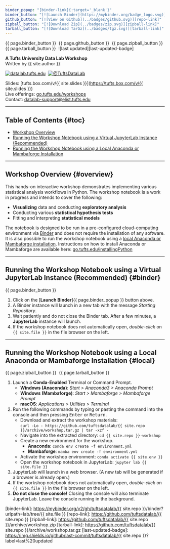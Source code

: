```yaml
---
binder_popup: "[binder-link]{:target='_blank'}"
binder_button: "[![Launch Binder](https://mybinder.org/badge_logo.svg)][binder-link]{:target='_blank'}"
github_button: "[![View on Github](../badges/github.svg)][repo-link]"
zipball_button: "[![Download Zip](../badges/zip.svg)][zipball-link]"
tarball_button: "[![Download TarGz](../badges/tgz.svg)][tarball-link]"
---
```


{{ page.binder_button }}&nbsp;
{{ page.github_button }}&nbsp;
{{ page.zipball_button }}&nbsp;
{{ page.tarball_button }}&nbsp;
![last updated][last-updated-badge]

**A Tufts University Data Lab Workshop**\
Written by {{ site.author }}

[![datalab.tufts.edu](../badges/datalab.svg)](https://sites.tufts.edu/datalab)&nbsp;
[![@TuftsDataLab](../badges/twitter.svg)](https://twitter.com/intent/follow?screen_name=tuftsdatalab)

Slides: [tufts.box.com/v/{{ site.slides }}](https://tufts.box.com/v/{{ site.slides }})\
Live offerings: [go.tufts.edu/workshops](https://go.tufts.edu/workshops)\
Contact: <datalab-support@elist.tufts.edu>

---
## Table of Contents {#toc}

- [Workshop Overview](#overview)
- [Running the Workshop Notebook using a Virtual JupyterLab Instance (Recommended)](#binder)
- [Running the Workshop Notebook using a Local Anaconda or Mambaforge Installation](#local)

---
## Workshop Overview {#overview}

<!-- DO NOT CHANGE ANYTHING ABOVE THIS LINE -->

This hands-on interactive workshop demonstrates implementing various statistical analysis workflows in Python. The workshop notebook is a work in progress and intends to cover the following:

- **Visualizing** data and conducting **exploratory analysis**
- Conducting various **statistical hypothesis tests**
- Fitting and interpreting **statistical models**

<!-- DO NOT CHANGE ANYTHING BELOW THIS LINE -->

The notebook is designed to be run in a pre-configured cloud-computing environment via [Binder](#binder) and does not require the installation of any software. It is also possible to run the workshop notebook using a [local Anaconda or Mambaforge installation](#local). Instructions on how to install Anaconda or Mambaforge are available here: [go.tufts.edu/installingPython](https://go.tufts.edu/installingPython)

---
## Running the Workshop Notebook using a Virtual JupyterLab Instance (Recommended) {#binder}

{{ page.binder_button }}

1. Click on the [**Launch Binder**]{{ page.binder_popup }} button above.
2. A Binder instance will launch in a new tab with the message *Starting Repository*.
3. Wait patiently and do not close the Binder tab. After a few minutes, a **JupyterLab** instance will launch.
4. If the workshop notebook does not automatically open, *double-click* on `{{ site.file }}` in the file browser on the left.

---
## Running the Workshop Notebook using a Local Anaconda or Mambaforge Installation {#local}

{{ page.zipball_button }}&nbsp;
{{ page.tarball_button }}

1. Launch a **Conda-Enabled** Terminal or Command Prompt.
    - **Windows (Anaconda)**: *Start > Anaconda3 > Anaconda Prompt*
    - **Windows (Mambaforge)**: *Start > Mambaforge > Mambaforge Prompt*
    - **macOS**: *Applications > Utilities > Terminal*
2. Run the following commands by typing or pasting the command into the console and then pressing <kbd>Enter</kbd> or <kbd>Return</kbd>.
    - Download and extract the workshop materials:\
      `curl -Lo - https://github.com/tuftsdatalab/{{ site.repo }}/archive/workshop.tar.gz | tar -xzf -`
    - Navigate into the extracted directory: `cd {{ site.repo }}-workshop`
    - Create a new environment for the workshop.
        - **Anaconda**: `conda env create -f environment.yml`
        - **Mambaforge**: `mamba env create -f environment.yml`
    - Activate the workshop environment: `conda activate {{ site.env }}`
    - Open the workshop notebook in JupyterLab: `jupyter lab {{ site.file }}`
3. JupyterLab will launch in a web browser. (A new tab will be generated if a browser is already open.)
4. If the workshop notebook does not automatically open, *double-click* on `{{ site.file }}` in the file browser on the left.
5. **Do not close the console!** Closing the console will also terminate JupyterLab. Leave the console running in the background.


[binder-link]: https://mybinder.org/v2/gh/tuftsdatalab/{{ site.repo }}/binder?urlpath=lab/tree/{{ site.file }}
[repo-link]: https://github.com/tuftsdatalab/{{ site.repo }}
[zipball-link]: https://github.com/tuftsdatalab/{{ site.repo }}/archive/workshop.zip
[tarball-link]: https://github.com/tuftsdatalab/{{ site.repo }}/archive/workshop.tar.gz
[last-updated-badge]: https://img.shields.io/github/last-commit/tuftsdatalab/{{ site.repo }}?label=last%20updated
